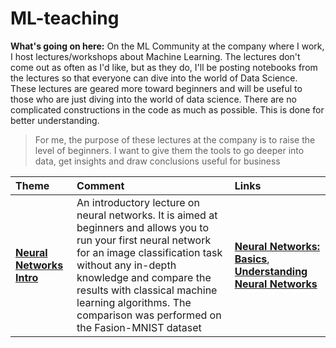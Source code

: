 # ML-teaching
**What's going on here:**
On the ML Community at the company where I work, I host lectures/workshops about Machine Learning.
The lectures don't come out as often as I'd like, but as they do, I'll be posting notebooks from the lectures so that everyone can dive into the world of Data Science. These lectures are geared more toward beginners and will be useful to those who are just diving into the world of data science. There are no complicated constructions in the code as much as possible. This is done for better understanding.

 > For me, the purpose of these lectures at the company is to raise the level of beginners. I want to give them the tools to go deeper into data, get insights and draw conclusions useful for business 
  

| Theme | Comment | Links |
| :-- | :---- | :---- |
| [**Neural Networks Intro**](./neural_networks/FMNIST.ipynb) | An introductory lecture on neural networks. It is aimed at beginners and allows you to run your first neural network for an image classification task without any in-depth knowledge and compare the results with classical machine learning algorithms. The comparison was performed on the Fasion-MNIST dataset | [**Neural Networks: Basics**](https://towardsdatascience.com/neural-networks-basics-29cc093b82be), [**Understanding Neural Networks**](https://medium.com/analytics-vidhya/understanding-neural-networks-from-neuron-to-rnn-cnn-and-deep-learning-cd88e90e0a90)



